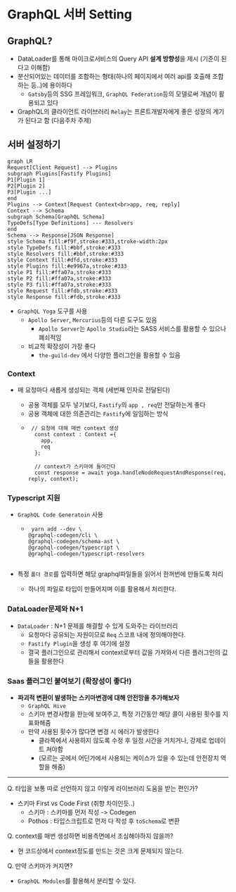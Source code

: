 # GraphQL 서버 Setting

## GraphQL?

- DataLoader를 통해 마이크로서비스의 Query API **설계 방향성**을 제시 (기준이 된다고 이해함)
- 분산되어있는 데이터를 조합하는 형태(하나의 페이지에서 여러 api를 호출해 조합하는 등..)에 용이하다
  - `Gatsby`등의 SSG 프레임워크, `GraphQL Federation`등의 모델로써 개념이 활용되고 있다
- GraphQL의 클라이언트 라이브러리 `Relay`는 프론트개발자에게 좋은 성장의 계기가 된다고 함 (다음주차 주제)

## 서버 설정하기

```mermaid
graph LR
Request[Client Request] --> Plugins
subgraph Plugins[Fastify Plugins]
P1[Plugin 1]
P2[Plugin 2]
P3[Plugin ...]
end
Plugins --> Context[Request Context<br>app, req, reply]
Context --> Schema
subgraph Schema[GraphQL Schema]
TypeDefs[Type Definitions] --- Resolvers
end
Schema --> Response[JSON Response]
style Schema fill:#f9f,stroke:#333,stroke-width:2px
style TypeDefs fill:#bbf,stroke:#333
style Resolvers fill:#bbf,stroke:#333
style Context fill:#dfd,stroke:#333
style Plugins fill:#e9967a,stroke:#333
style P1 fill:#ffa07a,stroke:#333
style P2 fill:#ffa07a,stroke:#333
style P3 fill:#ffa07a,stroke:#333
style Request fill:#fdb,stroke:#333
style Response fill:#fdb,stroke:#333
```

- `GraphQL Yoga` 도구를 사용
  - `Apollo Server`, `Mercurius`등의 다른 도구도 있음
    - `Apollo Server`는 `Apollo Studio`라는 SASS 서비스를 활용할 수 있으나 폐쇠적임
  - 비교적 확장성이 가장 좋다
    - `the-guild-dev` 에서 다양한 플러그인을 활용할 수 있음

### Context

- 매 요청마다 새롭게 생성되는 객체 (세번째 인자로 전달된다)

  - 공용 객체를 모두 넣기보다, `Fastify`의 `app , req`만 전달하는게 좋다
  - 공용 객체에 대한 의존관리는 `Fastify`에 일임하는 방식
  - ```
     // 요청에 대해 매번 context 생성
      const context : Context ={
        app,
        req
      };

      // context가 스키마에 들어간다
      const response = await yoga.handleNodeRequestAndResponse(req, reply, context);
    ```

### Typescript 지원

- `GraphQL Code Generatoin` 사용

  - ```
     yarn add --dev \
    @graphql-codegen/cli \
    @graphql-codegen/schema-ast \
    @graphql-codegen/typescript \
    @graphql-codegen/typescript-resolvers
    ```

  ```

  ```

- 특정 `폴더 경로`를 입력하면 해당 graphql파일들을 읽어서 한꺼번에 만들도록 처리
  - 하나의 파일로 타입이 만들어지며 이를 활용해서 처리한다.

### DataLoader문제와 N+1

- `DataLoader` : N+1 문제를 해결할 수 있게 도와주는 라이브러리
  - 요청마다 공유되는 자원이므로 `Req` 스코프 내에 정의해야한다.
  - `Fastify Plugin`을 생성 후 여기에 설정
  - 결국 플러그인으로 관리해서 context로부터 값을 가져와서 다른 플러그인의 값들을 활용한다

### Saas 플러그인 붙여보기 (확장성이 좋다!)

- **파괴적 변환이 발생하는 스키마변경에 대해 안전망을 추가해보자**
  - `GraphQL Hive`
  - 스키마 변경사항을 한눈에 보여주고, 특정 기간동안 해당 콜이 사용된 횟수를 지표화해줌
  - 만약 사용된 횟수가 많다면 변경 시 에러가 발생한다
    - 클라쪽에서 사용하지 않도록 수정 후 일정 시간을 거치거나, 강제로 업데이트 쳐야함
    - (모르는 곳에서 어딘가에서 사용되는 케이스가 있을 수 있는데 안전장치 역할을 해줌)

---

Q. 타입을 보통 따로 선언하지 않고 이렇게 라이브러리 도움을 받는 편인가?

- 스키마 First vs Code First (취향 차이인듯..)
  - 스키마 : 스키마를 먼저 작성 -> Codegen
  - Pothos : 타입스크립트로 먼저 다 작성 후 `toSchema`로 변환

Q. context를 매번 생성하면 비용측면에서 조심해야하지 않을까?

- 현 코드상에서 context정도를 만드는 것은 크게 문제되지 않는다.

Q. 만약 스키마가 커지면?

- `GraphQL Modules`를 활용해서 분리할 수 있다.
